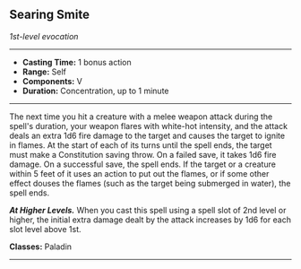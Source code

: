 ﻿## Searing Smite
*1st-level evocation*
___
- **Casting Time:** 1 bonus action
- **Range:** Self
- **Components:** V
- **Duration:** Concentration, up to 1 minute

---
The next time you hit a creature with a melee weapon attack during the spell's duration, your weapon flares with white-hot intensity, and the attack deals an extra 1d6 fire damage to the target and causes the target to ignite in flames. At the start of each of its turns until the spell ends, the target must make a Constitution saving throw. On a failed save, it takes 1d6 fire damage. On a successful save, the spell ends. If the target or a creature within 5 feet of it uses an action to put out the flames, or if some other effect douses the flames (such as the target being submerged in water), the spell ends.

***At Higher Levels.*** When you cast this spell using a spell slot of 2nd level or higher, the initial extra damage dealt by the attack increases by 1d6 for each slot level above 1st.

**Classes:** Paladin


---
